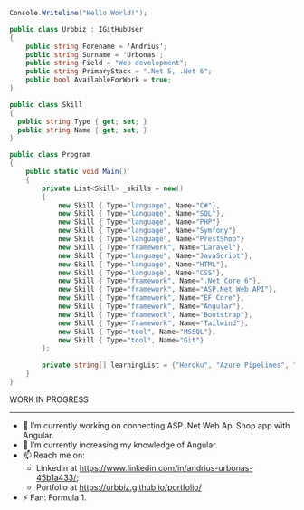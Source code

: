  
```cs
Console.Writeline("Hello World!");
```

```cs
public class Urbbiz : IGitHubUser
{
	public string Forename = 'Andrius';
	public string Surname = 'Urbonas';
	public string Field = "Web development";
	public string PrimaryStack = ".Net 5, .Net 6";
	public bool AvailableForWork = true;
}
```
```cs
public class Skill 
{
  public string Type { get; set; }
  public string Name { get; set; }
}
```
```cs
public class Program
{
	public static void Main()
	{
		private List<Skill> _skills = new()
		{
			new Skill { Type="language", Name="C#"},
			new Skill { Type="language", Name="SQL"},
			new Skill { Type="language", Name="PHP"}
			new Skill { Type="language", Name="Symfony"}
			new Skill { Type="language", Name="PrestShop"}
			new Skill { Type="framework", Name="Laravel"},
			new Skill { Type="language", Name="JavaScript"},
			new Skill { Type="language", Name="HTML"},
			new Skill { Type="language", Name="CSS"},
			new Skill { Type="framework", Name=".Net Core 6"},
			new Skill { Type="framework", Name="ASP.Net Web API"},
			new Skill { Type="framework", Name="EF Core"},
			new Skill { Type="framework", Name="Angular"},
			new Skill { Type="framework", Name="Bootstrap"},
			new Skill { Type="framework", Name="Tailwind"},
			new Skill { Type="tool", Name="MSSQL"},
			new Skill { Type="tool", Name="Git"}
		};
		
		private string[] learningList = {"Heroku", "Azure Pipelines", "GitHub Workflows"};
	}
}
```

WORK IN PROGRESS

***
- 🔭 I’m currently working on connecting ASP .Net Web Api Shop app with Angular.
- 🌱 I’m currently increasing my knowledge of Angular.
- 📫 Reach me on: 
	- LinkedIn at https://www.linkedin.com/in/andrius-urbonas-45b1a433/;
	- Portfolio at https://urbbiz.github.io/portfolio/ 
- ⚡ Fan: Formula 1.
